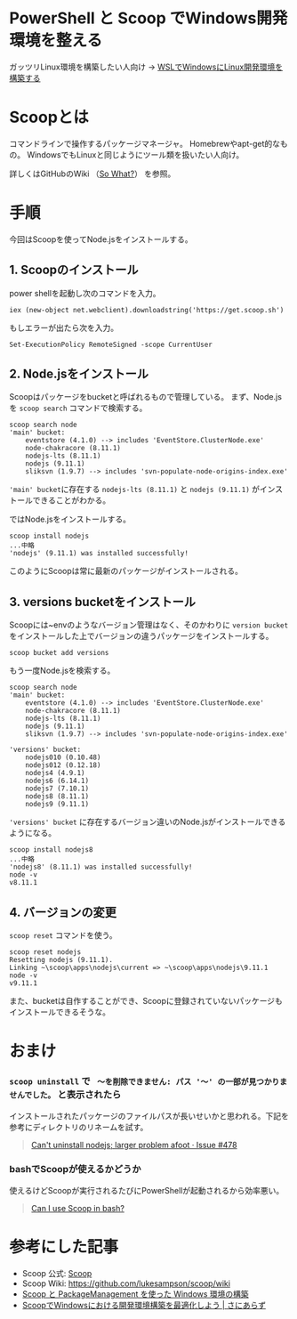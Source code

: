 # PowerShell と Scoop でWindows開発環境を整える

ガッツリLinux環境を構築したい人向け -> [WSLでWindowsにLinux開発環境を構築する](https://qiita.com/taquaki-satwo/items/b379a141492ce8927deb)

# Scoopとは

コマンドラインで操作するパッケージマネージャ。
Homebrewやapt-get的なもの。
WindowsでもLinuxと同じようにツール類を扱いたい人向け。

詳しくはGitHubのWiki （[So What?](ttps://github.com/lukesampson/scoop/wiki/So-What%3F)） を参照。

# 手順

今回はScoopを使ってNode.jsをインストールする。

## 1. Scoopのインストール

power shellを起動し次のコマンドを入力。

```
iex (new-object net.webclient).downloadstring('https://get.scoop.sh')
```

もしエラーが出たら次を入力。

```
Set-ExecutionPolicy RemoteSigned -scope CurrentUser
```

## 2. Node.jsをインストール

Scoopはパッケージをbucketと呼ばれるもので管理している。
まず、Node.jsを `scoop search` コマンドで検索する。

```
scoop search node
'main' bucket:
    eventstore (4.1.0) --> includes 'EventStore.ClusterNode.exe'
    node-chakracore (8.11.1)
    nodejs-lts (8.11.1)
    nodejs (9.11.1)
    sliksvn (1.9.7) --> includes 'svn-populate-node-origins-index.exe'
```

`'main' bucket`に存在する `nodejs-lts (8.11.1)` と `nodejs (9.11.1)` がインストールできることがわかる。

ではNode.jsをインストールする。

```
scoop install nodejs
...中略
'nodejs' (9.11.1) was installed successfully!
```

このようにScoopは常に最新のパッケージがインストールされる。

## 3. versions bucketをインストール

Scoopには~envのようなバージョン管理はなく、そのかわりに `version bucket` をインストールした上でバージョンの違うパッケージをインストールする。

```
scoop bucket add versions
```

もう一度Node.jsを検索する。

```
scoop search node
'main' bucket:
    eventstore (4.1.0) --> includes 'EventStore.ClusterNode.exe'
    node-chakracore (8.11.1)
    nodejs-lts (8.11.1)
    nodejs (9.11.1)
    sliksvn (1.9.7) --> includes 'svn-populate-node-origins-index.exe'

'versions' bucket:
    nodejs010 (0.10.48)
    nodejs012 (0.12.18)
    nodejs4 (4.9.1)
    nodejs6 (6.14.1)
    nodejs7 (7.10.1)
    nodejs8 (8.11.1)
    nodejs9 (9.11.1)
```

`'versions' bucket` に存在するバージョン違いのNode.jsがインストールできるようになる。

```
scoop install nodejs8
...中略
'nodejs8' (8.11.1) was installed successfully!
node -v
v8.11.1
```

## 4. バージョンの変更

`scoop reset` コマンドを使う。

```
scoop reset nodejs
Resetting nodejs (9.11.1).
Linking ~\scoop\apps\nodejs\current => ~\scoop\apps\nodejs\9.11.1
node -v
v9.11.1
```

また、bucketは自作することができ、Scoopに登録されていないパッケージもインストールできるそうな。

# おまけ

### `scoop uninstall` で ` 〜を削除できません: パス '〜' の一部が見つかりませんでした。` と表示されたら

インストールされたパッケージのファイルパスが長いせいかと思われる。下記を参考にディレクトリのリネームを試す。

> [Can't uninstall nodejs; larger problem afoot · Issue #478](https://github.com/lukesampson/scoop/issues/478#issuecomment-135579615)

### bashでScoopが使えるかどうか

使えるけどScoopが実行されるたびにPowerShellが起動されるから効率悪い。

> [Can I use Scoop in bash?](https://github.com/lukesampson/scoop/wiki/Can-I-use-Scoop-in-bash%3F)

# 参考にした記事

* Scoop 公式: [Scoop](http://scoop.sh/)
* Scoop Wiki: https://github.com/lukesampson/scoop/wiki
* [Scoop と PackageManagement を使った Windows 環境の構築](https://qiita.com/kikuchi_kentaro/items/77793e4a21db6ffdb7cd)
* [ScoopでWindowsにおける開発環境構築を最適化しよう | さにあらず](https://blog.satotaichi.info/scoop/)
